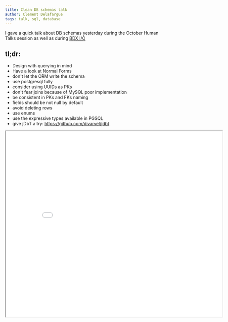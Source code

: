 ```yaml
---
title: Clean DB schemas talk
author: Clement Delafargue
tags: talk, sql, database
---
```


I gave a quick talk about DB schemas yesterday during the October Human Talks
session as well as during [BDX I/O](http://bdx.io)

## tl;dr:

 - Design with querying in mind
 - Have a look at Normal Forms
 - don't let the ORM write the schema
 - use postgresql fully
 - consider using UUIDs as PKs
 - don't fear joins because of MySQL poor implementation
 - be consistent in PKs and FKs naming
 - fields should be not null by default
 - avoid deleting rows
 - use enums
 - use the expressive types available in PGSQL
 - give jDbT a try: <https://github.com/divarvel/jdbt>

<iframe width="700" height="600" src="/files/embedder.html#db-schemas.html" allowfullscreen />

Download the [slides in HTML](/files/db-schemas.html).

The [source files](https://github.com/divarvel/db-schema-talk) are on GitHub

